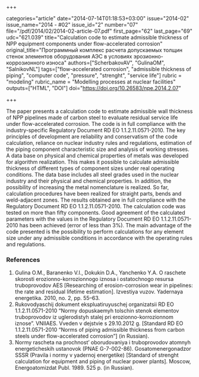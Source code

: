 +++

categories="article"
date="2014-07-14T01:18:53+03:00"
issue="2014-02"
issue_name="2014 - #02"
issue_id="2"
number="07"
file="/pdf/2014/02/2014-02-article-07.pdf"
first_page="62"
last_page="69"
udc="621.039"
title="Calculation code to estimate admissible thickness of NPP equipment components under flow-accelerated corrosion"
original_title="Программный комплекс расчета допускаемых толщин стенок элементов оборудования АЭС в условиях эрозионно- коррозионного износа"
authors=["ScherbakovAV", "GulinaOM", "SalnikovNL"]
tags=["flow-accelerated corrosion", "admissible thickness of piping", "computer code", "pressure", "strenght", "service life"]
rubric = "modeling"
rubric_name = "Modelling processes at nuclear facilities"
outputs=["HTML", "DOI"]
doi="https://doi.org/10.26583/npe.2014.2.07"

+++

The paper presents a calculation code to estimate admissible wall thickness of NPP pipelines made of carbon steel to evaluate residual service life under flow-accelerated corrosion. The code is in full compliance with the industry-specific Regulatory Document RD EO 1.1.2.11.0571-2010. The key principles of development are reliability and conservatism of the code calculation, reliance on nuclear industry rules and regulations, estimation of the piping component characteristic size and analysis of working stresses. A data base on physical and chemical properties of metals was developed for algorithm realization. This makes it possible to calculate admissible thickness of different types of component sizes under real operating conditions. The data base includes all steel grades used in the nuclear industry and their physical and chemical properties. In addition, the possibility of increasing the metal nomenclature is realized. So far, calculation procedures have been realized for straight parts, bends and weld-adjacent zones. The results obtained are in full compliance with the Regulatory Document RD EO 1.1.2.11.0571-2010. The calculation code was tested on more than fifty components. Good agreement of the calculated parameters with the values in the Regulatory Document RD EO 1.1.2.11.0571-2010 has been achieved (error of less than 3%). The main advantage of the code presented is the possibility to perform calculations for any element size under any admissible conditions in accordance with the operating rules and regulations.

### References

1. Gulina O.M., Baranenko V.I., Dokukin D.A., Yanchenko Y.A. O raschete skorosti erozionno-korrozionnogo iznosa i ostatochnogo resursa truboprovodov AES [Researching of erosion-corrosion wear in pipelines: the rate and residual lifetime estimation]. Izvestiya vuzov. Yadernaya energetika. 2010, no. 2, pp. 55–63.
2. Rukovodyaschij dokument ekspluatiruyuschej organizatsii RD EO 1.1.2.11.0571-2010 “Normy dopuskaemyh tolschin stenok elementov truboprovodov iz uglerodistyh stalej pri erozionno-korrozionnom iznose”. VNIIAES. Vveden v dejstvie s 29.10.2012 g. [Standard RD EO 1.1.2.11.0571-2010 “Norms of piping admissible thickness from carbon steels under flow-accelerated corrosion”] (in Russian).
3. Normy rascheta na prochnost’ oborudovaniya i truboprovodov atomnyh energeticheskih ustanovok (PNAE G-7-002-86). Gosatomenergonadzor SSSR (Pravila i normy v yadernoj energetike) [Standard of strenght calculation for equipment and piping of nuclear power plants]. Moscow, Energoatomizdat Publ. 1989. 525 p. (in Russian).